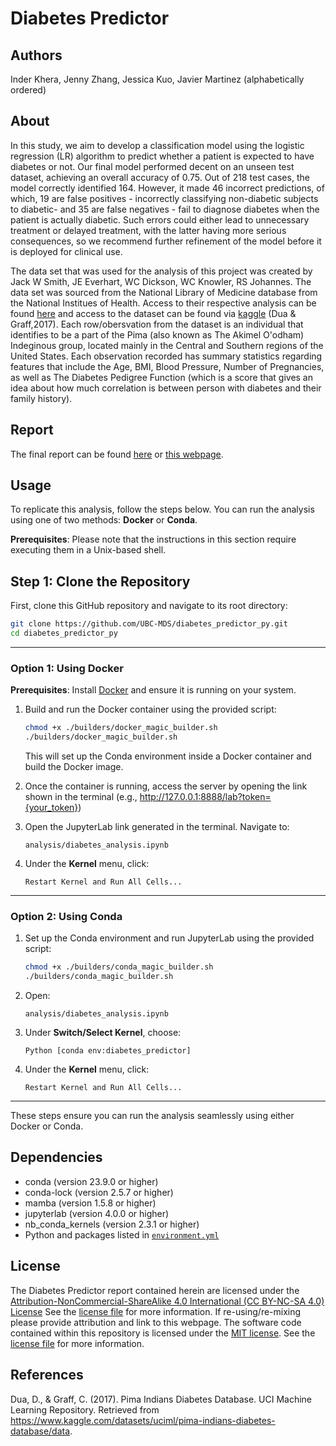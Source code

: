 # Diabetes Predictor

## Authors

Inder Khera, Jenny Zhang, Jessica Kuo, Javier Martinez (alphabetically ordered)

## About

In this study, we aim to develop a classification model using the logistic regression (LR) algorithm to predict whether a patient is expected to have diabetes or not. 
Our final model performed decent on an unseen test dataset, achieving an overall accuracy of 0.75. Out of 218 test cases, the model correctly identified 164. 
However, it made 46 incorrect predictions, of which, 19 are false positives - incorrectly classifying non-diabetic subjects to diabetic- 
and 35 are false negatives - fail to diagnose diabetes when the patient is actually diabetic. 
Such errors could either lead to unnecessary treatment or delayed treatment, with the latter having more serious consequences, 
so we recommend further refinement of the model before it is deployed for clinical use.

The data set that was used for the analysis of this project was created by Jack W Smith, JE Everhart, WC Dickson, WC Knowler, RS Johannes. 
The data set was sourced from the National Library of Medicine database from the National Institues of Health. 
Access to their respective analysis can be found [here](https://pmc.ncbi.nlm.nih.gov/articles/PMC2245318/) 
and access to the dataset can be found via [kaggle](https://www.kaggle.com/datasets/uciml/pima-indians-diabetes-database/data) (Dua & Graff,2017). 
Each row/obersvation from the dataset is an individual that identifies to be a part of the Pima (also known as The Akimel O'odham) Indeginous group, 
located mainly in the Central and Southern regions of the United States. 
Each observation recorded has summary statistics regarding features that include the Age, BMI, Blood Pressure, Number of Pregnancies, 
as well as The Diabetes Pedigree Function (which is a score that gives an idea about how much correlation is between person with diabetes and their family history).

## Report

The final report can be found [here](https://github.com/UBC-MDS/diabetes_predictor_py/tree/main/analysis) or [this webpage](https://ubc-mds.github.io/diabetes_predictor_py/).

## Usage

To replicate this analysis, follow the steps below. You can run the analysis using one of two methods: **Docker** or **Conda**.

**Prerequisites**: Please note that the instructions in this section require executing them in a Unix-based shell.

## Step 1: Clone the Repository
First, clone this GitHub repository and navigate to its root directory:
```bash
git clone https://github.com/UBC-MDS/diabetes_predictor_py.git
cd diabetes_predictor_py
```

---

### Option 1: Using Docker

**Prerequisites**: Install [Docker](https://www.docker.com/get-started) and ensure it is running on your system.

1. Build and run the Docker container using the provided script:
   ```bash
   chmod +x ./builders/docker_magic_builder.sh
   ./builders/docker_magic_builder.sh
   ```
   This will set up the Conda environment inside a Docker container and build the Docker image.

2. Once the container is running, access the server by opening the link shown in the terminal (e.g., http://127.0.0.1:8888/lab?token={your_token})

3. Open the JupyterLab link generated in the terminal. Navigate to:
   ```
   analysis/diabetes_analysis.ipynb
   ```

4. Under the **Kernel** menu, click:
   ```
   Restart Kernel and Run All Cells...
   ```

---

### Option 2: Using Conda

1. Set up the Conda environment and run JupyterLab using the provided script:
   ```bash
   chmod +x ./builders/conda_magic_builder.sh
   ./builders/conda_magic_builder.sh
   ```

2. Open:
   ```
   analysis/diabetes_analysis.ipynb
   ```

3. Under **Switch/Select Kernel**, choose:
   ```
   Python [conda env:diabetes_predictor]
   ```

4. Under the **Kernel** menu, click:
   ```
   Restart Kernel and Run All Cells...
   ```

---

These steps ensure you can run the analysis seamlessly using either Docker or Conda.


## Dependencies

- conda (version 23.9.0 or higher)
- conda-lock (version 2.5.7 or higher)
- mamba (version 1.5.8 or higher)
- jupyterlab (version 4.0.0 or higher)
- nb_conda_kernels (version 2.3.1 or higher)
- Python and packages listed in [`environment.yml`](https://github.com/UBC-MDS/diabetes_predictor_py/blob/main/environment.yml)

## License

The Diabetes Predictor report contained herein are licensed under the [Attribution-NonCommercial-ShareAlike 4.0 International (CC BY-NC-SA 4.0) License](https://creativecommons.org/licenses/by-nc-nd/4.0/) See the [license file](https://github.com/UBC-MDS/diabetes_predictor_py/blob/main/LICENSE.md) for more information. If re-using/re-mixing please provide attribution and link to this webpage. The software code contained within this repository is licensed under the [MIT license](https://opensource.org/license/MIT). See the [license file](https://github.com/UBC-MDS/diabetes_predictor_py/blob/main/LICENSE.md) for more information.

## References

Dua, D., & Graff, C. (2017). Pima Indians Diabetes Database. UCI Machine Learning Repository. Retrieved from <https://www.kaggle.com/datasets/uciml/pima-indians-diabetes-database/data>.
